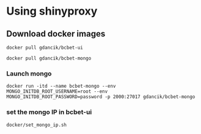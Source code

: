 # Using shinyproxy

## Download docker images

```
docker pull gdancik/bcbet-ui
```

```
docker pull gdancik/bcbet-mongo
```

### Launch mongo

```
docker run -itd --name bcbet-mongo --env MONGO_INITDB_ROOT_USERNAME=root --env MONGO_INITDB_ROOT_PASSWORD=password -p 2000:27017 gdancik/bcbet-mongo
```

### set the mongo IP in bcbet-ui

```
docker/set_mongo_ip.sh
```
